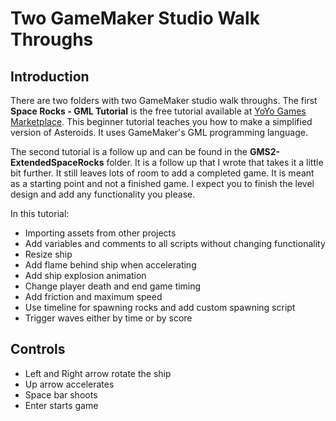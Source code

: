 # Two GameMaker Studio Walk Throughs

## Introduction
There are two folders with two GameMaker studio walk throughs. The first **Space Rocks - GML Tutorial** is the free tutorial available at [YoYo Games Marketplace](https://marketplace.yoyogames.com/assets/7423/space-rocks-gml).  This beginner tutorial teaches you how to make a simplified version of Asteroids.  It uses GameMaker's GML programming language.

The second tutorial is a follow up and can be found in the **GMS2-ExtendedSpaceRocks** folder.  It is a follow up that I wrote that takes it a little bit further.  It still leaves lots of room to add a completed game.  It is meant as a starting point and not a finished game.  I expect you to finish the level design and add any functionality you please.

In this tutorial:

* Importing assets from other projects
* Add variables and comments to all scripts without changing functionality
* Resize ship 
* Add flame behind ship when accelerating
* Add ship explosion animation
* Change player death and end game timing
* Add friction and maximum speed
* Use timeline for spawning rocks and add custom spawning script
* Trigger waves either by time or by score

## Controls
* Left and Right arrow rotate the ship
* Up arrow accelerates
* Space bar shoots
* Enter starts game



